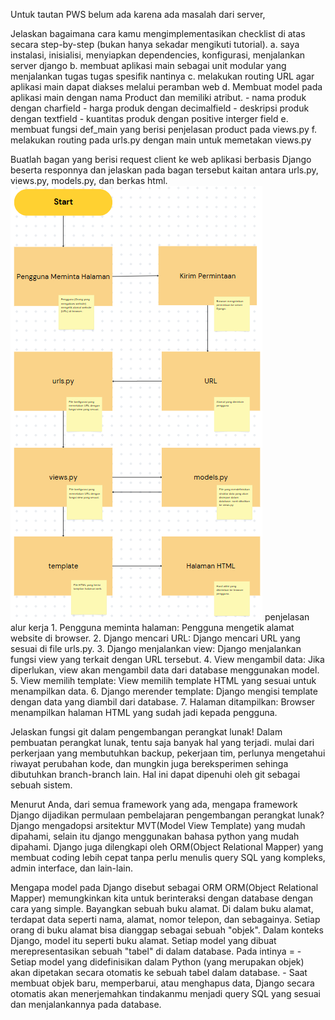 Untuk tautan PWS belum ada karena ada masalah dari server,

Jelaskan bagaimana cara kamu mengimplementasikan checklist di atas secara step-by-step (bukan hanya sekadar mengikuti tutorial).
    a. saya instalasi, inisialisi, menyiapkan dependencies, konfigurasi, menjalankan server django
    b. membuat aplikasi main sebagai unit modular yang menjalankan tugas tugas spesifik nantinya
    c. melakukan routing URL agar aplikasi main dapat diakses melalui peramban web
    d. Membuat model pada aplikasi main dengan nama Product dan memiliki atribut.
        - nama produk dengan charfield
        - harga produk dengan decimalfield
        - deskripsi produk dengan textfield
        - kuantitas produk dengan positive interger field
    e. membuat fungsi def_main yang berisi penjelasan product pada views.py
    f. melakukan routing pada urls.py dengan main untuk memetakan views.py


Buatlah bagan yang berisi request client ke web aplikasi berbasis Django beserta responnya dan jelaskan pada bagan tersebut kaitan antara urls.py, views.py, models.py, dan berkas html.
    ![alt text](image.png)
    penjelasan alur kerja
    1. Pengguna meminta halaman: Pengguna mengetik alamat website di browser.
    2. Django mencari URL: Django mencari URL yang sesuai di file urls.py.
    3. Django menjalankan view: Django menjalankan fungsi view yang terkait dengan URL tersebut.
    4. View mengambil data: Jika diperlukan, view akan mengambil data dari database menggunakan model.
    5. View memilih template: View memilih template HTML yang sesuai untuk menampilkan data.
    6. Django merender template: Django mengisi template dengan data yang diambil dari database.
    7. Halaman ditampilkan: Browser menampilkan halaman HTML yang sudah jadi kepada pengguna.

Jelaskan fungsi git dalam pengembangan perangkat lunak!
Dalam pembuatan perangkat lunak, tentu saja banyak hal yang terjadi. mulai dari perkerjaan yang membutuhkan backup, pekerjaan tim, perlunya mengetahui riwayat perubahan kode, dan mungkin juga bereksperimen sehinga dibutuhkan branch-branch lain. Hal ini dapat dipenuhi oleh git sebagai sebuah sistem.

Menurut Anda, dari semua framework yang ada, mengapa framework Django dijadikan permulaan pembelajaran pengembangan perangkat lunak? 
Django mengadopsi arsitektur MVT(Model View Template) yang mudah dipahami, selain itu django menggunakan bahasa python yang mudah dipahami. Django juga dilengkapi oleh ORM(Object Relational Mapper) yang membuat coding lebih cepat tanpa perlu menulis query SQL yang kompleks, admin interface, dan lain-lain.

Mengapa model pada Django disebut sebagai ORM
ORM(Object Relational Mapper) memungkinkan kita untuk berinteraksi dengan database dengan cara yang simple. Bayangkan sebuah buku alamat. Di dalam buku alamat, terdapat data seperti nama, alamat, nomor telepon, dan sebagainya. Setiap orang di buku alamat bisa dianggap sebagai sebuah "objek". Dalam konteks Django, model itu seperti buku alamat. Setiap model yang dibuat merepresentasikan sebuah "tabel" di dalam database.
Pada intinya =
    -Setiap model yang didefinisikan dalam Python (yang merupakan objek) akan dipetakan secara otomatis ke sebuah tabel dalam database.
    - Saat membuat objek baru, memperbarui, atau menghapus data, Django secara otomatis akan menerjemahkan tindakanmu menjadi query SQL yang sesuai dan menjalankannya pada database.
